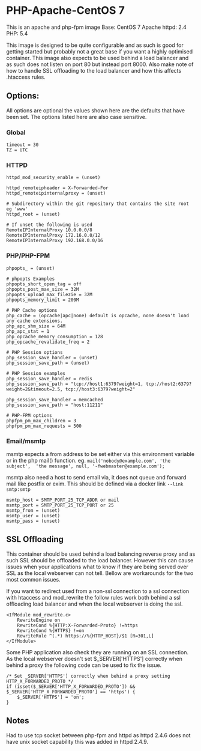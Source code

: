 # PHP-Apache-CentOS 7

This is an apache and php-fpm image
Base: CentOS 7
Apache httpd: 2.4
PHP: 5.4

This image is designed to be quite configurable and as such is good for getting
started but probably not a great base if you want a highly optimised container.
This image also expects to be used behind a load balancer and as such does not
listen on port 80 but instead port 8000. Also make note of how to handle SSL
offloading to the load balancer and how this affects .htaccess rules.

## Options:

All options are optional the values shown here are the defaults that have been
set. The options listed here are also case sensitive.

### Global

```
timeout = 30
TZ = UTC
```

### HTTPD

```
httpd_mod_security_enable = (unset)

httpd_remoteipheader = X-Forwarded-For  
httpd_remoteipinternalproxy = (unset)

# Subdirectory within the git repository that contains the site root eg 'www'
httpd_root = (unset)  

# If unset the following is used
RemoteIPInternalProxy 10.0.0.0/8
RemoteIPInternalProxy 172.16.0.0/12
RemoteIPInternalProxy 192.168.0.0/16
```

### PHP/PHP-FPM

```
phpopts_ = (unset)

# phpopts Examples
phpopts_short_open_tag = off
phpopts_post_max_size = 32M
phpopts_upload_max_filezie = 32M
phpopts_memory_limit = 200M

# PHP Cache options
php_cache = (opcache|apc|none) default is opcache, none doesn't load any cache extensions.
php_apc_shm_size = 64M
php_apc_stat = 1
php_opcache_memory_consumption = 128
php_opcache_revalidate_freq = 2

# PHP Session options
php_session_save_handler = (unset)
php_session_save_path = (unset)

# PHP Session examples
php_session_save_handler = redis
php_session_save_path = "tcp://host1:6379?weight=1, tcp://host2:6379?weight=2&timeout=2.5, tcp://host3:6379?weight=2"

php_session_save_handler = memcached
php_session_save_path = "host:11211"

# PHP-FPM options
phpfpm_pm_max_children = 3
phpfpm_pm_max_requests = 500
```

### Email/msmtp

msmtp expects a from address to be set either via this environment variable or
in the php mail() function. eg. `mail('nobody@example.com', 'the subject', 
'the message', null, '-fwebmaster@example.com');`

msmtp also need a host to send email via, it does not queue and forward mail
like postfix or exim. This should be defined via a docker link `--link
smtp:smtp`

```
msmtp_host = SMTP_PORT_25_TCP_ADDR or mail
msmtp_port = SMTP_PORT_25_TCP_PORT or 25
msmtp_from = (unset)
msmtp_user = (unset)
msmtp_pass = (unset)
```

## SSL Offloading

This container should be used behind a load balancing reverse proxy and as such
SSL should be offloaded to the load balancer. However this can cause issues
when your applications what to know if they are being served over SSL as the
local webserver can not tell. Bellow are workarounds for the two most common
issues.

If you want to redirect used from a non-ssl connection to a ssl connection with
htaccess and mod_rewrite the follow rules work both behind a ssl offloading
load balancer and when the local webserver is doing the ssl.

```
<IfModule mod_rewrite.c>
	RewriteEngine on
	RewriteCond %{HTTP:X-Forwarded-Proto} !=https
	RewriteCond %{HTTPS} !=on
	RewriteRule ^(.*) https://%{HTTP_HOST}/$1 [R=301,L]
</IfModule>
```

Some PHP application also check they are running on an SSL connection. As the
local webserver doesn't set $_SERVER['HTTPS'] correctly when behind a proxy the
following code can be used to fix the issue.

```
/* Set _SERVER['HTTPS'] correctly when behind a proxy setting HTTP_X_FORWARDED_PROTO */
if (isset($_SERVER['HTTP_X_FORWARDED_PROTO']) && $_SERVER['HTTP_X_FORWARDED_PROTO'] == 'https') {
    $_SERVER['HTTPS'] = 'on';
}
```

## Notes

Had to use tcp socket between php-fpm and httpd as httpd 2.4.6 does not have unix socket capability this was added in httpd 2.4.9.
